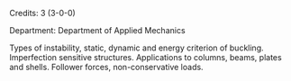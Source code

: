 Credits: 3 (3-0-0)

Department: Department of Applied Mechanics

Types of instability, static, dynamic and energy criterion of buckling. Imperfection sensitive structures. Applications to columns, beams, plates and shells. Follower forces, non-conservative loads.